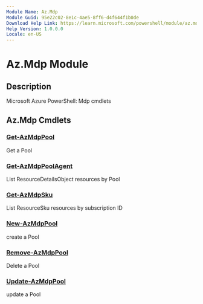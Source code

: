 ```yaml
---
Module Name: Az.Mdp
Module Guid: 95e22c02-8e1c-4ae5-8ff6-d4f644f1b0de
Download Help Link: https://learn.microsoft.com/powershell/module/az.mdp
Help Version: 1.0.0.0
Locale: en-US
---
```


# Az.Mdp Module
## Description
Microsoft Azure PowerShell: Mdp cmdlets

## Az.Mdp Cmdlets
### [Get-AzMdpPool](Get-AzMdpPool.md)
Get a Pool

### [Get-AzMdpPoolAgent](Get-AzMdpPoolAgent.md)
List ResourceDetailsObject resources by Pool

### [Get-AzMdpSku](Get-AzMdpSku.md)
List ResourceSku resources by subscription ID

### [New-AzMdpPool](New-AzMdpPool.md)
create a Pool

### [Remove-AzMdpPool](Remove-AzMdpPool.md)
Delete a Pool

### [Update-AzMdpPool](Update-AzMdpPool.md)
update a Pool


